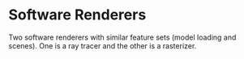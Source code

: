 # Software Renderers
Two software renderers with similar feature sets (model loading and scenes). One is a ray tracer
and the other is a rasterizer.
